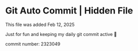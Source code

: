 # Git Auto Commit | Hidden File

This file was added Feb 12, 2025

Just for fun and keeping my daily git commit active 🤪

commit number: 2323049
